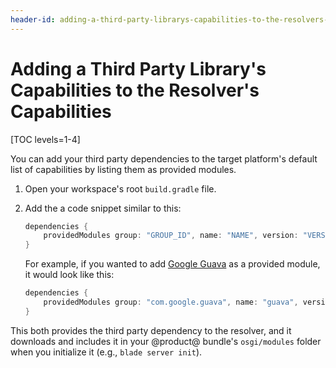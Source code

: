 ```yaml
---
header-id: adding-a-third-party-librarys-capabilities-to-the-resolvers-capabilities
---
```


# Adding a Third Party Library's Capabilities to the Resolver's Capabilities

[TOC levels=1-4]

You can add your third party dependencies to the target platform's default list
of capabilities by listing them as provided modules.

1.  Open your workspace's root `build.gradle` file.

2.  Add the a code snippet similar to this:

    ```groovy
    dependencies {
        providedModules group: "GROUP_ID", name: "NAME", version: "VERSION"
    }
    ```

    For example, if you wanted to add
    [Google Guava](https://opensource.google.com/projects/guava) as a provided
    module, it would look like this:

    ```groovy
    dependencies {
        providedModules group: "com.google.guava", name: "guava", version: "23.0"
    }
    ```

This both provides the third party dependency to the resolver, and it downloads
and includes it in your @product@ bundle's `osgi/modules` folder when you
initialize it (e.g., `blade server init`).
